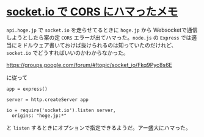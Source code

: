 # [socket.io で CORS にハマったメモ](/2013/10/18/socket-dot-io-de-cors-nihamatutamemo.html)

`api.hoge.jp` で `socket.io` を走らせてるときに `hoge.jp` から Websocketで通信しようとしたら案の定 `CORS` エラーが出てハマった。`node.js` の `Express` では適当にミドルウェア書いておけば抜けられるのは知っていたのだけれど、`socket.io` でどうすればいいのかわからなかった。

https://groups.google.com/forum/#!topic/socket_io/Fkq9Pyc8s6E

に従って

```
app = express()

server = http.createServer app

io = require('socket.io').listen server,
  origins: "hoge.jp:*"
```

と `listen` するときにオプションで指定できるようだ。アー盛大にハマった。
